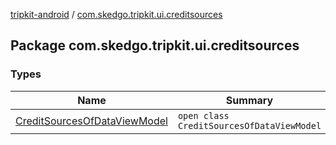 [tripkit-android](../index.md) / [com.skedgo.tripkit.ui.creditsources](./index.md)

## Package com.skedgo.tripkit.ui.creditsources

### Types

| Name | Summary |
|---|---|
| [CreditSourcesOfDataViewModel](-credit-sources-of-data-view-model/index.md) | `open class CreditSourcesOfDataViewModel` |
